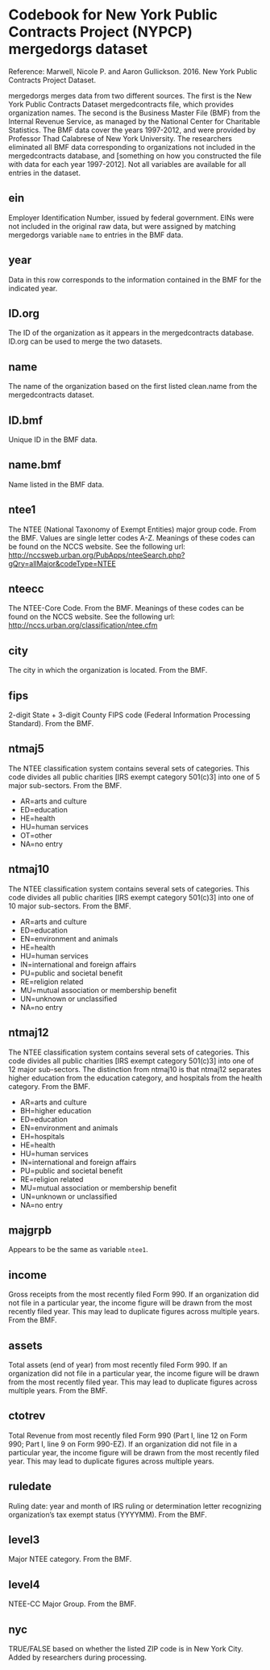 # Codebook for New York Public Contracts Project (NYPCP) mergedorgs dataset

Reference: Marwell, Nicole P. and Aaron Gullickson.  2016.  New York Public Contracts Project Dataset.

mergedorgs merges data from two different sources.  The first is the
New York Public Contracts Dataset mergedcontracts file, which provides
organization names.  The second is the Business Master File (BMF) from
the Internal Revenue Service, as managed by the National Center for
Charitable Statistics.  The BMF data cover the years 1997-2012, and
were provided by Professor Thad Calabrese of New York University.  The
researchers eliminated all BMF data corresponding to organizations not
included in the mergedcontracts database, and [something on how you
constructed the file with data for each year 1997-2012].  Not all
variables are available for all entries in the dataset.


## ein
Employer Identification Number, issued by federal government. EINs
were not included in the original raw data, but were assigned by
matching mergedorgs variable `name` to entries in the BMF data.

## year
Data in this row corresponds to the information contained in the BMF
for the indicated year.

## ID.org
The ID of the organization as it appears in the mergedcontracts
database. ID.org can be used to merge the two datasets. 

## name
The name of the organization based on the first listed clean.name from
the mergedcontracts dataset. 

## ID.bmf
Unique ID in the BMF data. 

## name.bmf
Name listed in the BMF data. 

## ntee1
The NTEE (National Taxonomy of Exempt Entities) major group code. From
the BMF. Values are single letter codes A-Z.  Meanings of these codes
can be found on the NCCS website.  See the following url:
http://nccsweb.urban.org/PubApps/nteeSearch.php?gQry=allMajor&codeType=NTEE

## nteecc
The NTEE-Core Code.  From the BMF.  Meanings of these codes can be
found on the NCCS website.  See the following url:
http://nccs.urban.org/classification/ntee.cfm

## city
The city in which the organization is located.  From the BMF.
 
## fips
2-digit State + 3-digit County FIPS code (Federal Information
Processing Standard).  From the BMF.

## ntmaj5
The NTEE classification system contains several sets of categories.
This code divides all public charities [IRS exempt category 501(c)3]
into one of 5 major sub-sectors.  From the BMF.
	
- AR=arts and culture
- ED=education
- HE=health
- HU=human services
- OT=other
- NA=no entry
	

## ntmaj10
The NTEE classification system contains several sets of categories.
This code divides all public charities [IRS exempt category 501(c)3]
into one of 10 major sub-sectors.  From the BMF.
	
- AR=arts and culture
- ED=education
- EN=environment and animals
- HE=health
- HU=human services
- IN=international and foreign affairs
- PU=public and societal benefit
- RE=religion related
- MU=mutual association or membership benefit
- UN=unknown or unclassified
- NA=no entry
	

## ntmaj12
The NTEE classification system contains several sets of categories.
This code divides all public charities [IRS exempt category 501(c)3]
into one of 12 major sub-sectors.  The distinction from ntmaj10 is
that ntmaj12 separates higher education from the education category,
and hospitals from the health category.  From the BMF.
	
- AR=arts and culture
- BH=higher education
- ED=education
- EN=environment and animals
- EH=hospitals
- HE=health
- HU=human services
- IN=international and foreign affairs
- PU=public and societal benefit
- RE=religion related
- MU=mutual association or membership benefit
- UN=unknown or unclassified
- NA=no entry



## majgrpb
Appears to be the same as variable `ntee1`.


## income
Gross receipts from the most recently filed Form 990.  If an
organization did not file in a particular year, the income figure will
be drawn from the most recently filed year.  This may lead to
duplicate figures across multiple years. From the BMF.


## assets
Total assets (end of year) from most recently filed Form 990.  If an
organization did not file in a particular year, the income figure will
be drawn from the most recently filed year.  This may lead to
duplicate figures across multiple years.  From the BMF.

## ctotrev
Total Revenue from most recently filed Form 990 (Part I, line 12 on
Form 990; Part I, line 9 on Form 990-EZ).  If an organization did not
file in a particular year, the income figure will be drawn from the
most recently filed year.  This may lead to duplicate figures across
multiple years.

## ruledate
Ruling date: year and month of IRS ruling or determination letter
recognizing organization’s tax exempt status (YYYYMM).  From the BMF.

## level3
Major NTEE category.  From the BMF.

## level4
NTEE-CC Major Group.  From the BMF.

## nyc
TRUE/FALSE based on whether the listed ZIP code
is in New York City.  Added by researchers during processing.